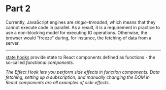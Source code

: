 # Part 2

Currently, JavaScript engines are *single-threaded*, which means that they cannot execute code in parallel. As a result, it is a requirement in practice to use a non-blocking model for executing IO operations. Otherwise, the browser would "freeze" during, for instance, the fetching of data from a server.

---

[state hooks](https://reactjs.org/docs/hooks-state.html) provide state to React components defined as functions - the so-called *functional components*. 

*The Effect Hook lets you perform side effects in function components.* *Data fetching, setting up a subscription, and manually changing the DOM in React components are all examples of side effects.*

